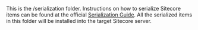 This is the /serialization folder. Instructions on how to serialize Sitecore items can be found at the official [Serialization Guide](http://sdn.sitecore.net/upload/sitecore6/64/serialization_guide_sc60-64-a4.pdf). All the serialized items in this folder will be installed into the target Sitecore server.